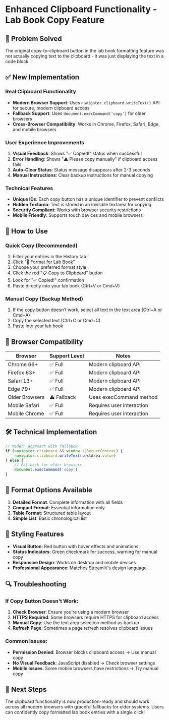 # Enhanced Clipboard Functionality - Lab Book Copy Feature

## 🎯 **Problem Solved**
The original copy-to-clipboard button in the lab book formatting feature was not actually copying text to the clipboard - it was just displaying the text in a code block.

## ✅ **New Implementation**

### **Real Clipboard Functionality**
- **Modern Browser Support**: Uses `navigator.clipboard.writeText()` API for secure, modern clipboard access
- **Fallback Support**: Uses `document.execCommand('copy')` for older browsers  
- **Cross-Browser Compatibility**: Works in Chrome, Firefox, Safari, Edge, and mobile browsers

### **User Experience Improvements**
1. **Visual Feedback**: Shows "✅ Copied!" status when successful
2. **Error Handling**: Shows "⚠️ Please copy manually" if clipboard access fails
3. **Auto-Clear Status**: Status message disappears after 2-3 seconds
4. **Manual Instructions**: Clear backup instructions for manual copying

### **Technical Features**
- **Unique IDs**: Each copy button has a unique identifier to prevent conflicts
- **Hidden Textarea**: Text is stored in an invisible textarea for copying
- **Security Compliant**: Works with browser security restrictions
- **Mobile Friendly**: Supports touch devices and mobile browsers

## 🚀 **How to Use**

### **Quick Copy (Recommended)**
1. Filter your entries in the History tab
2. Click "🎨 Format for Lab Book"
3. Choose your preferred format style
4. Click the red "📋 Copy to Clipboard" button
5. Look for "✅ Copied!" confirmation
6. Paste directly into your lab book (Ctrl+V or Cmd+V)

### **Manual Copy (Backup Method)**
1. If the copy button doesn't work, select all text in the text area (Ctrl+A or Cmd+A)
2. Copy the selected text (Ctrl+C or Cmd+C)
3. Paste into your lab book

## 🔧 **Browser Compatibility**

| Browser | Support Level | Notes |
|---------|---------------|-------|
| Chrome 66+ | ✅ Full | Modern clipboard API |
| Firefox 63+ | ✅ Full | Modern clipboard API |
| Safari 13+ | ✅ Full | Modern clipboard API |
| Edge 79+ | ✅ Full | Modern clipboard API |
| Older Browsers | ⚠️ Fallback | Uses execCommand method |
| Mobile Safari | ✅ Full | Requires user interaction |
| Mobile Chrome | ✅ Full | Requires user interaction |

## 🛠 **Technical Implementation**

```javascript
// Modern approach with fallback
if (navigator.clipboard && window.isSecureContext) {
    navigator.clipboard.writeText(textArea.value)
} else {
    // Fallback for older browsers
    document.execCommand('copy')
}
```

## 📝 **Format Options Available**
1. **Detailed Format**: Complete information with all fields
2. **Compact Format**: Essential information only
3. **Table Format**: Structured table layout
4. **Simple List**: Basic chronological list

## 🎨 **Styling Features**
- **Visual Button**: Red button with hover effects and animations
- **Status Indicators**: Green checkmark for success, warning for manual copy
- **Responsive Design**: Works on desktop and mobile devices
- **Professional Appearance**: Matches Streamlit's design language

## 🔍 **Troubleshooting**

### **If Copy Button Doesn't Work:**
1. **Check Browser**: Ensure you're using a modern browser
2. **HTTPS Required**: Some browsers require HTTPS for clipboard access
3. **Manual Copy**: Use the text area selection method as backup
4. **Refresh Page**: Sometimes a page refresh resolves clipboard issues

### **Common Issues:**
- **Permission Denied**: Browser blocks clipboard access → Use manual copy
- **No Visual Feedback**: JavaScript disabled → Check browser settings
- **Mobile Issues**: Some mobile browsers have restrictions → Try manual copy

## 🎯 **Next Steps**
The clipboard functionality is now production-ready and should work across all modern browsers with graceful fallbacks for older systems. Users can confidently copy formatted lab book entries with a single click!
